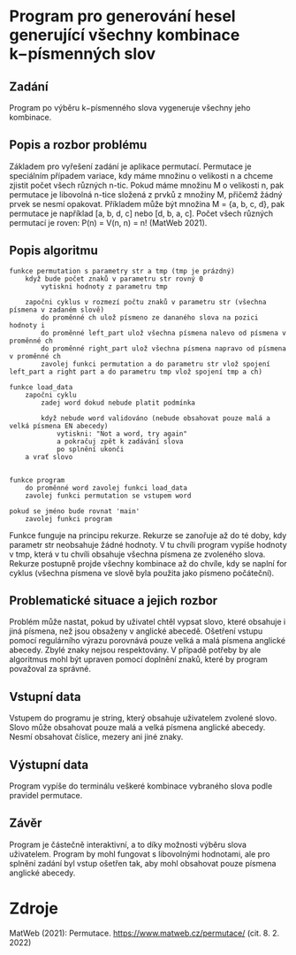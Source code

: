 # Program pro generování hesel generující všechny kombinace k−písmenných slov

## Zadání
Program po výběru k−písmenného slova vygeneruje všechny jeho kombinace.

## Popis a rozbor problému
Základem pro vyřešení zadání je aplikace permutací. Permutace je speciálním případem variace, kdy máme množinu o velikosti n a chceme zjistit počet všech různých n-tic. Pokud máme množinu M o velikosti n, pak permutace je libovolná n-tice složená z prvků z množiny M, přičemž žádný prvek se nesmí opakovat. Příkladem může být množina M = {a, b, c, d}, pak permutace je například [a, b, d, c] nebo [d, b, a, c]. Počet všech různých permutací je roven: P(n) = V(n, n) = n! (MatWeb 2021).

## Popis algoritmu
    funkce permutation s parametry str a tmp (tmp je prázdný)
        když bude počet znaků v parametru str rovný 0
            vytiskni hodnoty z parametru tmp

        započni cyklus v rozmezí počtu znaků v parametru str (všechna písmena v zadaném slově)
            do proměnné ch ulož písmeno ze dananého slova na pozici hodnoty i
            do proměnné left_part ulož všechna písmena nalevo od písmena v proměnné ch
            do proměnné right_part ulož všechna písmena napravo od písmena v proměnné ch
            zavolej funkci permutation a do parametru str vlož spojení left_part a right part a do parametru tmp vlož spojení tmp a ch)

    funkce load_data
        započni cyklu
            zadej word dokud nebude platit podmínka

            když nebude word validováno (nebude obsahovat pouze malá a velká písmena EN abecedy)
                vytiskni: "Not a word, try again"
                a pokračuj zpět k zadávání slova
                po splnění ukonči
        a vrať slovo 


    funkce program
        do proměnné word zavolej funkci load_data
        zavolej funkci permutation se vstupem word

    pokud se jméno bude rovnat 'main'
        zavolej funkci program

Funkce funguje na principu rekurze. Rekurze se zanořuje až do té doby, kdy parametr str neobsahuje žádné hodnoty. V tu chvíli program vypíše hodnoty v tmp, která v tu chvíli obsahuje všechna písmena ze zvoleného slova. Rekurze postupně projde všechny kombinace až do chvíle, kdy se naplní for cyklus (všechna písmena ve slově byla použita jako písmeno počáteční).

## Problematické situace a jejich rozbor
Problém může nastat, pokud by uživatel chtěl vypsat slovo, které obsahuje i jiná písmena, než jsou obsaženy v anglické abecedě. Ošetření vstupu pomocí regulárního výrazu porovnává pouze velká a malá písmena anglické abecedy. Zbylé znaky nejsou respektovány. V případě potřeby by ale algoritmus mohl být upraven pomocí doplnění znaků, které by program považoval za správné.

## Vstupní data
Vstupem do programu je string, který obsahuje uživatelem zvolené slovo. Slovo může obsahovat pouze malá a velká písmena anglické abecedy. Nesmí obsahovat číslice, mezery ani jiné znaky.

## Výstupní data
Program vypíše do terminálu veškeré kombinace vybraného slova podle pravidel permutace.

## Závěr
Program je částečně interaktivní, a to díky možnosti výběru slova uživatelem. Program by mohl fungovat s libovolnými hodnotami, ale pro splnění zadání byl vstup ošetřen tak, aby mohl obsahovat pouze písmena anglické abecedy.

# Zdroje
MatWeb (2021): Permutace. https://www.matweb.cz/permutace/ (cit. 8. 2. 2022)
